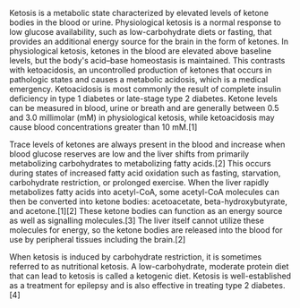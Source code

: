 Ketosis is a metabolic state characterized by elevated levels of ketone bodies in the blood or urine. Physiological ketosis is a normal response to low glucose availability, such as low-carbohydrate diets or fasting, that provides an additional energy source for the brain in the form of ketones. In physiological ketosis, ketones in the blood are elevated above baseline levels, but the body's acid–base homeostasis is maintained. This contrasts with ketoacidosis, an uncontrolled production of ketones that occurs in pathologic states and causes a metabolic acidosis, which is a medical emergency. Ketoacidosis is most commonly the result of complete insulin deficiency in type 1 diabetes or late-stage type 2 diabetes. Ketone levels can be measured in blood, urine or breath and are generally between 0.5 and 3.0 millimolar (mM) in physiological ketosis, while ketoacidosis may cause blood concentrations greater than 10 mM.[1]

Trace levels of ketones are always present in the blood and increase when blood glucose reserves are low and the liver shifts from primarily metabolizing carbohydrates to metabolizing fatty acids.[2] This occurs during states of increased fatty acid oxidation such as fasting, starvation, carbohydrate restriction, or prolonged exercise. When the liver rapidly metabolizes fatty acids into acetyl-CoA, some acetyl-CoA molecules can then be converted into ketone bodies: acetoacetate, beta-hydroxybutyrate, and acetone.[1][2] These ketone bodies can function as an energy source as well as signalling molecules.[3] The liver itself cannot utilize these molecules for energy, so the ketone bodies are released into the blood for use by peripheral tissues including the brain.[2]

When ketosis is induced by carbohydrate restriction, it is sometimes referred to as nutritional ketosis. A low-carbohydrate, moderate protein diet that can lead to ketosis is called a ketogenic diet. Ketosis is well-established as a treatment for epilepsy and is also effective in treating type 2 diabetes.[4]